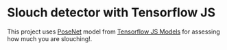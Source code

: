 # Slouch detector with Tensorflow JS

This project uses [PoseNet](https://github.com/tensorflow/tfjs-models/tree/master/posenet) model from [Tensorflow JS Models](https://github.com/tensorflow/tfjs-models) for assessing how much you are slouching!.
